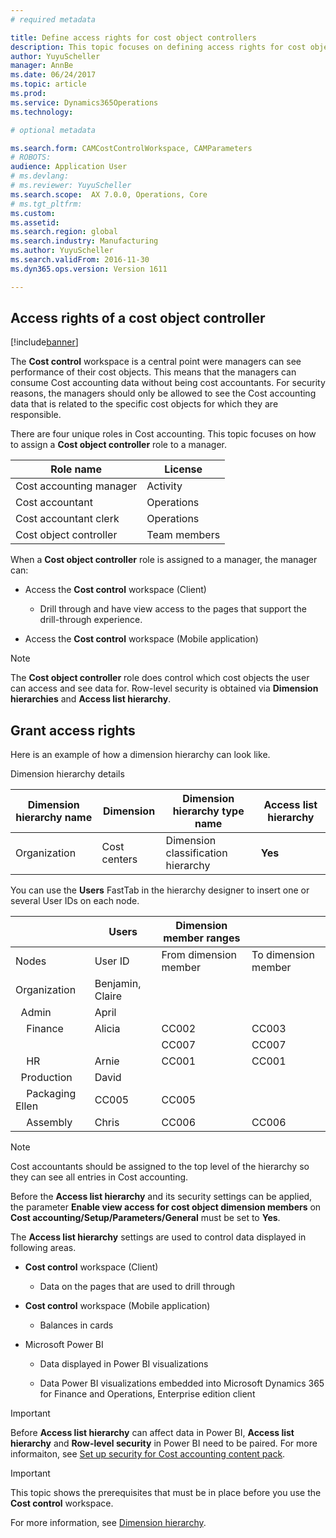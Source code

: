 ```yaml
---
# required metadata

title: Define access rights for cost object controllers
description: This topic focuses on defining access rights for cost object controllers. 
author: YuyuScheller
manager: AnnBe
ms.date: 06/24/2017
ms.topic: article
ms.prod: 
ms.service: Dynamics365Operations
ms.technology: 

# optional metadata

ms.search.form: CAMCostControlWorkspace, CAMParameters
# ROBOTS: 
audience: Application User
# ms.devlang: 
# ms.reviewer: YuyuScheller
ms.search.scope:  AX 7.0.0, Operations, Core
# ms.tgt_pltfrm: 
ms.custom: 
ms.assetid: 
ms.search.region: global
ms.search.industry: Manufacturing
ms.author: YuyuScheller
ms.search.validFrom: 2016-11-30
ms.dyn365.ops.version: Version 1611

---
```


## Access rights of a cost object controller 

[!include[banner](../includes/banner.md)]

The **Cost control** workspace is a central point were managers can see performance of their cost objects. This means that the managers can consume Cost accounting data without being cost accountants. For security reasons, the managers should only be allowed to see the Cost accounting data that is related to the specific cost objects for which they are responsible.

There are four unique roles in Cost accounting. This topic focuses on how to assign a **Cost object controller** role to a manager. 

| Role name               | License      |
|-------------------------|--------------|
| Cost accounting manager | Activity     |
| Cost accountant         | Operations   |
| Cost accountant clerk   | Operations   |
| Cost object controller  | Team members |

When a **Cost object controller** role is assigned to a manager, the manager can:

-   Access the **Cost control** workspace (Client)

    -   Drill through and have view access to the pages that support the drill-through experience.

-   Access the **Cost control** workspace (Mobile application)


> [!NOTE]
> The **Cost object controller** role does control which cost objects the user can access and see data for. Row-level security is obtained via **Dimension hierarchies** and **Access list hierarchy**.

## Grant access rights 
Here is an example of how a dimension hierarchy can look like.

Dimension hierarchy details

| Dimension hierarchy name | Dimension    | Dimension hierarchy type name      | Access list hierarchy |
|--------------------------|--------------|------------------------------------|-----------------------|
| Organization             | Cost centers | Dimension classification hierarchy | **Yes**               |

You can use the **Users** FastTab in the hierarchy designer to insert one or several User IDs on each node.

|              | **Users**        | Dimension member ranges |                     |
|--------------|------------------|-------------------------|---------------------|
| Nodes        | User ID          | From dimension member   | To dimension member |
| Organization | Benjamin, Claire |                         |                     |
| &nbsp;&nbsp;Admin              | April            |                         |                     |
| &nbsp;&nbsp;&nbsp;&nbsp;Finance             | Alicia           | CC002                   | CC003               |
|              |                  | CC007                   | CC007               |
| &nbsp;&nbsp;&nbsp;&nbsp;HR              | Arnie            | CC001                   | CC001               |
| &nbsp;&nbsp;Production             | David            |                         |                     |
| &nbsp;&nbsp;&nbsp;&nbsp;Packaging    Ellen            | CC005                   | CC005               |
| &nbsp;&nbsp;&nbsp;&nbsp;Assembly     | Chris            | CC006                   | CC006               |

> [!NOTE] 
> Cost accountants should be assigned to the top level of the hierarchy so they can see all entries in Cost accounting.

Before the **Access list hierarchy** and its security settings can be applied, the parameter **Enable view access for cost object dimension members** on **Cost accounting/Setup/Parameters/General** must be set to **Yes**.

The **Access list hierarchy** settings are used to control data displayed in following areas.

-   **Cost control** workspace (Client)

    -   Data on the pages that are used to drill through

-   **Cost control** workspace (Mobile application)

    -   Balances in cards

-   Microsoft Power BI

    -   Data displayed in Power BI visualizations

    -   Data Power BI visualizations embedded into Microsoft Dynamics 365 for Finance and Operations, Enterprise edition client

> [!IMPORTANT] 
> Before **Access list hierarchy** can affect data in Power BI, **Access list hierarchy** and **Row-level security** in Power BI need to be paired. For more informaiton, see [Set up security for Cost accounting content pack](/dynamics365/operations/dev-itpro/analytics/setup-security-cost-accounting-content-pack).

> [!IMPORTANT] 
> This topic shows the prerequisites that must be in place before you use the **Cost control** workspace.  

For more information, see [Dimension hierarchy](dimension-hierarchy.md). 



